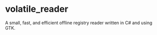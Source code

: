 volatile_reader
===============

A small, fast, and efficient offline registry reader written in C# and using GTK.